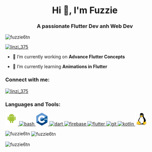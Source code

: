 <h1 align="center">Hi 👋, I'm Fuzzie</h1>
<h3 align="center">A passionate Flutter Dev anh Web Dev</h3>

<p align="left"> <img src="https://komarev.com/ghpvc/?username=fuzzie6tn&label=Profile%20views&color=0e75b6&style=flat" alt="fuzzie6tn" /> </p>


<p align="left"> <a href="https://twitter.com/linzi_375" target="blank"><img src="https://img.shields.io/twitter/follow/linzi_375?logo=twitter&style=for-the-badge" alt="linzi_375" /></a> </p>

- 🔭 I’m currently working on **Advance Flutter Concepts**

- 🌱 I’m currently learning **Animations in Flutter**

<h3 align="left">Connect with me:</h3>
<p align="left">
<a href="https://twitter.com/linzi_375" target="blank"><img align="center" src="https://raw.githubusercontent.com/rahuldkjain/github-profile-readme-generator/master/src/images/icons/Social/twitter.svg" alt="linzi_375" height="30" width="40" /></a>
</p>

<h3 align="left">Languages and Tools:</h3>
<p align="left"> <a href="https://developer.android.com" target="_blank" rel="noreferrer"> <img src="https://raw.githubusercontent.com/devicons/devicon/master/icons/android/android-original-wordmark.svg" alt="android" width="40" height="40"/> </a> <a href="https://www.gnu.org/software/bash/" target="_blank" rel="noreferrer"> <img src="https://www.vectorlogo.zone/logos/gnu_bash/gnu_bash-icon.svg" alt="bash" width="40" height="40"/> </a> <a href="https://www.w3schools.com/cpp/" target="_blank" rel="noreferrer"> <img src="https://raw.githubusercontent.com/devicons/devicon/master/icons/cplusplus/cplusplus-original.svg" alt="cplusplus" width="40" height="40"/> </a> <a href="https://dart.dev" target="_blank" rel="noreferrer"> <img src="https://www.vectorlogo.zone/logos/dartlang/dartlang-icon.svg" alt="dart" width="40" height="40"/> </a> <a href="https://firebase.google.com/" target="_blank" rel="noreferrer"> <img src="https://www.vectorlogo.zone/logos/firebase/firebase-icon.svg" alt="firebase" width="40" height="40"/> </a> <a href="https://flutter.dev" target="_blank" rel="noreferrer"> <img src="https://www.vectorlogo.zone/logos/flutterio/flutterio-icon.svg" alt="flutter" width="40" height="40"/> </a> <a href="https://git-scm.com/" target="_blank" rel="noreferrer"> <img src="https://www.vectorlogo.zone/logos/git-scm/git-scm-icon.svg" alt="git" width="40" height="40"/> </a> <a href="https://kotlinlang.org" target="_blank" rel="noreferrer"> <img src="https://www.vectorlogo.zone/logos/kotlinlang/kotlinlang-icon.svg" alt="kotlin" width="40" height="40"/> </a> <a href="https://www.linux.org/" target="_blank" rel="noreferrer"> <img src="https://raw.githubusercontent.com/devicons/devicon/master/icons/linux/linux-original.svg" alt="linux" width="40" height="40"/> </a> </p>

<p><img align="left" src="https://github-readme-stats.vercel.app/api/top-langs?username=fuzzie6tn&show_icons=true&locale=en&layout=compact" alt="fuzzie6tn" /></p>

<p>&nbsp;<img align="center" src="https://github-readme-stats.vercel.app/api?username=fuzzie6tn&show_icons=true&locale=en" alt="fuzzie6tn" /></p>

<p><img align="center" src="https://github-readme-streak-stats.herokuapp.com/?user=fuzzie6tn&" alt="fuzzie6tn" /></p>
